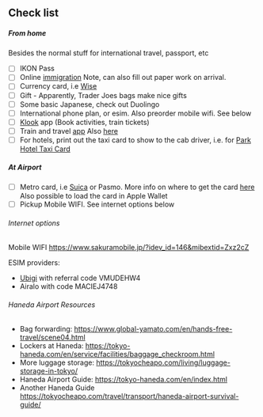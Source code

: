 
## Check list

##### From home

Besides the normal stuff for international travel, passport, etc

- [ ] IKON Pass
- [ ] Online [immigration](https://vjw-lp.digital.go.jp/en/) Note, can also fill out paper work on arrival.
- [ ] Currency card, i.e [Wise](https://wise.com/us/card/)
- [ ] Gift - Apparently, Trader Joes bags make nice gifts
- [ ] Some basic Japanese,  check out Duolingo
- [ ] International phone plan, or esim. Also preorder mobile wifi. See below
- [ ] [Klook](https://www.klook.com/?spm=Tetris_Appdownload.TopNavigation.BackHome&clickId=8ecfa64a05) app (Book activities, train tickets) 
- [ ] Train and travel [app](https://japantravel.navitime.com/en/) Also [here](https://smart-ex.jp/en/index.php)
- [ ] For hotels, print out the taxi card to show to the cab driver, i.e. for [Park Hotel Taxi Card](https://parkhoteltokyo.com/wp-content/uploads/sites/9/2019/05/TaxiCard_ParkHotelTokyo_181004.pdf)

##### At Airport

- [ ] Metro card, i.e [Suica](https://en.japantravel.com/guide/how-to-get-a-suica-card/22316) or Pasmo. More info on where to get the card [here](https://www.jreast.co.jp/multi/en/welcomesuica/welcomesuica.html) Also possible to load the card in Apple Wallet
- [ ] Pickup Mobile WIFI. See internet options below

###### Internet options

Mobile WIFI <https://www.sakuramobile.jp/?idev_id=146&mibextid=Zxz2cZ> 

ESIM providers:
- [Ubigi](https://cellulardata.ubigi.com/data-plans-and-coverage/) with referral code VMUDEHW4 
- Airalo with code MACIEJ4748

###### Haneda Airport Resources

- Bag forwarding: <https://www.global-yamato.com/en/hands-free-travel/scene04.html>
- Lockers at Haneda: <https://tokyo-haneda.com/en/service/facilities/baggage_checkroom.html>
- More luggage storage: <https://tokyocheapo.com/living/luggage-storage-in-tokyo/>
- Haneda Airport Guide: <https://tokyo-haneda.com/en/index.html>
- Another Haneda Guide <https://tokyocheapo.com/travel/transport/haneda-airport-survival-guide/>

